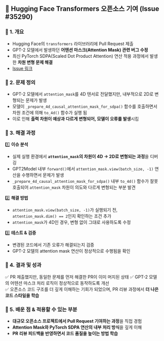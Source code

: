 ## 📌 Hugging Face Transformers 오픈소스 기여 (Issue #35290)

### 🔹 1. 개요
- Hugging Face의 `transformers` 라이브러리에 Pull Request 제출
- GPT-2 모델에서 발생하던 **어텐션 마스크(Attention Mask) 관련 버그 수정**
- 최신 PyTorch SDPA(Scaled Dot Product Attention) 연산 적용 과정에서 발생한 **차원 변형 문제 해결**
- [Issue 링크](https://github.com/huggingface/transformers/issues/35290)

### 🔹 2. 문제 정의
- GPT-2 모델에서 `attention_mask`를 4D 텐서로 전달했지만, 내부적으로 2D로 변형되는 문제가 발생
- 모델이 `_prepare_4d_causal_attention_mask_for_sdpa()` 함수를 호출하면서 차원 조건에 의해 `to_4d()` 함수가 실행 됨
- 이로 인해 **출력 차원이 예상과 다르게 변형되어, 모델이 오류를 발생**시킴

### 🔹 3. 해결 과정
1️⃣ **이슈 분석**
   - 실제 실행 환경에서 **`attention_mask`의 차원이 4D → 2D로 변형되는 과정**을 디버깅  
   - GPT2Model 내부 `forward()`에서 `attention_mask.view(batch_size, -1)` 연산을 수행하면서 문제가 발생  
   - `_prepare_4d_causal_attention_mask_for_sdpa()` 내부 `to_4d()` 함수가 잘못 호출되어 `attention_mask` 차원이 의도와 다르게 변형되는 부분 발견  

2️⃣ **해결 방법**
   - `attention_mask.view(batch_size, -1)`가 실행되기 전, `attention_mask.dim() == 2`인지 확인하는 조건 추가  
   - `attention_mask`가 4D인 경우, 변형 없이 그대로 사용하도록 수정  

3️⃣ **테스트 & 검증**
   - 변경된 코드에서 기존 오류가 해결되는지 검증  
   - GPT-2 모델의 attention mask 연산이 정상적으로 수행됨을 확인  

### 🔹 4. 결과 및 성과
✅ PR 제출했지만, 동일한 문제를 먼저 해결한 PR이 이미 머지된 상태
✅ GPT-2 모델의 어텐션 마스크 처리 로직이 정상적으로 동작하도록 개선  
✅ 오픈소스 코드 구조를 더 깊게 이해하는 기회가 되었으며, PR 리뷰 과정에서 **더 나은 코드 스타일을 학습**  

### 🔹 5. 배운 점 & 적용할 수 있는 부분
- **대규모 오픈소스 프로젝트에서 Pull Request 기여하는 과정**을 직접 경험  
- **Attention Mask와 PyTorch SDPA 연산의 내부 처리 방식**을 깊게 이해  
- **PR 리뷰 피드백을 반영하면서 코드 품질을 높이는 방법 학습**  
